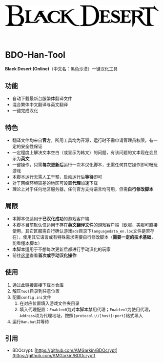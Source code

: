 ![Black Desert](LOGO.svg "Black Desert")

<br>

# **BDO-Han-Tool**
**Black Desert (Online)**（中文名：黑色沙漠）一键汉化工具

## 功能
+ 自动下载最新台服繁体翻译文件
+ 混合繁体中文翻译与英文翻译
+ 一键完成汉化

## 特色
+ 翻译文件均来自**官方**，所用工具均为开源，运行时不需申请管理员权限，有一定的安全性保证
+ 一定程度上解决文本空白（或显示为韩文）的问题，有该问题的文本现在会显示为**英文**
+ 一键操作，只需**每次更新后**运行一次本汉化脚本，无需任何其它操作即可畅玩游戏
+ 本脚本运行无需人工干预，启动运行后**等待**即可
+ 对于网络环境较差的地区可设置**代理**加速下载
+ 理论上对于任何地区服务器，任何官方支持语言均可用，但需**自行修改脚本**

## 局限
+ 本脚本仅适用于**已汉化成功**的游戏客户端
+ 本脚本目前默认仅适用于存在**英文翻译文件**的游戏客户端（欧服、美服可直接使用，其它区服需自行确认游戏`ads`目录下`languagedata_en.loc`文件是否存在），使用其它语言或有特殊需求需要自行修改脚本（**需要一定的技术基础**，能看懂本脚本）
+ 本脚本适用于不想每次更新后都进行手动汉化的玩家
+ 前往[这里](http://fxzx.ml/5vrfwb)查看**首次或手动汉化操作**

## 使用
1. 通过此[链接](https://github.com/fxzxmicah/BDO-Han-Tool/archive/refs/heads/main.zip)直接下载本仓库
2. 解压`Tool`目录到任意位置
3. 配置`config.ini`文件
	1. 在对应位置填入游戏文件夹目录
	2. 填入代理配置：`Enable=0`为对本脚本禁用代理；`Enable=1`为使用代理，`Address`项为代理地址，按照`[protocol://]host[:port]`格式填入
4. 运行`Han.bat`并等待

## 引用
+ BDOcrypt: [https://github.com/AMGarkin/BDOcrypt](https://github.com/AMGarkin/BDOcrypt)
